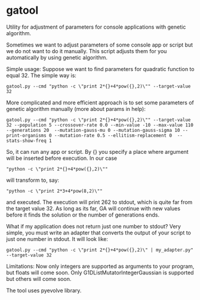 # gatool

Utility for adjustment of parameters for console applications with genetic algorithm.

Sometimes we want to adjust parameters of some console app or script but we do not want to do it manually. This script adjusts them for you automatically by using genetic algorithm.

Simple usage:
Suppose we want to find parameters for quadratic function to equal 32. The simple way is:

    gatool.py --cmd "python -c \"print 2*{}+4*pow({},2)\"" --target-value 32

More complicated and more efficient approach is to set some parameters of genetic algorithm manually (more about params in help):

    gatool.py --cmd "python -c \"print 2*{}+4*pow({},2)\"" --target-value 32 --population 5 --crossover-rate 0.0 --min-value -10 --max-value 110 --generations 20  --mutation-gauss-mu 0 --mutation-gauss-sigma 10 --print-organisms 0 --mutation-rate 0.5 --ellitism-replacement 0  --stats-show-freq 1

So, it can run any app or script. By {} you specify a place where argument will be inserted before execution. In our case

    "python -c \"print 2*{}+4*pow({},2)\""

will transform to, say:

    "python -c \"print 2*3+4*pow(8,2)\""

and executed. The execution will print 262 to stdout, which is quite far from the target value 32. As long as its far, GA will continue with new values before it finds the solution or the number of generations ends.

What if my application does not return just one number to stdout? Very simple, you must write an adapter that converts the output of your script to just one number in stdout. It will look like:

    gatool.py --cmd "python -c \"print 2*{}+4*pow({},2)\" | my_adapter.py" --target-value 32


Limitations:
Now only integers are supported as arguments to your program, but floats will come soon.
Only G1DListMutatorIntegerGaussian is supported but others will come soon.

The tool uses pyevolve library.
